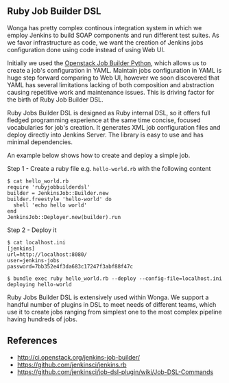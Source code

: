 ## Ruby Job Builder DSL

Wonga has pretty complex continous integration system in which we employ Jenkins to build SOAP components and run different test suites. As we favor infrastructure as code, we want the creation of Jenkins jobs configuration done using code instead of using Web UI.

Initially we used the [Openstack Job Builder Python](http://ci.openstack.org/jenkins-job-builder/), which allows us to create a job's configuration in YAML. Maintain jobs configuration in YAML is huge step forward comparing to Web UI, however we soon discovered that YAML has several limitations lacking of both composition and abstraction causing repetitive work and maintenance issues. This is driving factor for the birth of Ruby Job Builder DSL.

Ruby Jobs Builder DSL is designed as Ruby internal DSL, so it offers full fledged programming experience at the same time concise, focused vocabularies for job's creation. It generates XML job configuration files and deploy directly into Jenkins Server. The library is easy to use and has minimal dependencies. 

An example below shows how to create and deploy a simple job.

Step 1 - Create a ruby file e.g. `hello-world.rb` with the following content

    $ cat hello_world.rb
    require 'rubyjobbuilderdsl'
    builder = JenkinsJob::Builder.new
    builder.freestyle 'hello-world' do
      shell 'echo hello world'
    end
    JenkinsJob::Deployer.new(builder).run

Step 2 - Deploy it

    $ cat localhost.ini
    [jenkins]
    url=http://localhost:8080/
    user=jenkins-jobs
    password=7bb352e4f3da683c17247f3abf88f47c

    $ bundle exec ruby hello_world.rb --deploy --config-file=localhost.ini
    deploying hello-world

Ruby Jobs Builder DSL is extensively used within Wonga. We support a handful number of plugins in DSL to meet needs of different teams, which use it to create jobs ranging from simplest one to the most complex pipeline having hundreds of jobs.

## References

* http://ci.openstack.org/jenkins-job-builder/
* https://github.com/jenkinsci/jenkins.rb
* https://github.com/jenkinsci/job-dsl-plugin/wiki/Job-DSL-Commands
